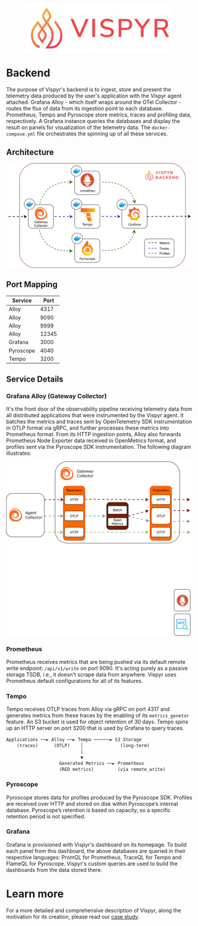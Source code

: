 <div align="center">
  <a href="https://vispyr.com">
    <img src="./assets/vispyr-banner.png" alt="Vispyr Banner" width="400">
  </a>
</div>

# Backend

The purpose of Vispyr's backend is to ingest, store and present the telemetry data produced by the user's application with the Vispyr agent attached. Grafana Alloy - which itself wraps around the OTel Collector - routes the flux of data from its ingestion point to each database. Prometheus, Tempo and Pyroscope store metrics, traces and profiling data, respectively. A Grafana instance queries the databases and display the result on panels for visualization of the telemetry data. The `docker-compose.yml` file orchestrates the spinning up of all these services.

## Architecture

![Architecture Overview](assets/backend_architecture.svg)

## Port Mapping

| Service | Port |
|---------|------|
| Alloy | 4317 |
| Alloy | 9090 |
| Alloy | 9999 |
| Alloy | 12345 |
| Grafana | 3000 |
| Pyroscope | 4040 |
| Tempo | 3200 |

## Service Details

### Grafana Alloy (Gateway Collector)

It's the front door of the observability pipeline receiving telemetry data from all distributed applications that were instrumented by the Vispyr agent. It batches the metrics and traces sent by OpenTelemetry SDK instrumentation in OTLP format via gRPC, and further processes these metrics into Prometheus format. From its HTTP ingestion points, Alloy also forwards Prometheus Node Exporter data received in OpenMetrics format, and profiles sent via the Pyroscope SDK instrumentation. The following diagram illustrates:

![Collector Overview](assets/gateway_collector.svg)

### Prometheus

Prometheus receives metrics that are being pushed via its default remote write endpoint: `/api/v1/write` on port 9090. It's acting purely as a passive storage TSDB, i.e., it doesn't scrape data from anywhere. Vispyr uses Prometheus default configurations for all of its features. 

### Tempo

Tempo receives OTLP traces from Alloy via gRPC on port 4317 and generates metrics from these traces by the enabling of its `metrics_genetor` feature. An S3 bucket is used for object retention of 30 days. Tempo spins up an HTTP server on port 3200 that is used by Grafana to query traces.

```
Applications ──► Alloy ──► Tempo ──────► S3 Storage
    (traces)      (OTLP)    │              (long-term)
                            │
                            ▼
                    Generated Metrics ──► Prometheus
                    (RED metrics)         (via remote_write)
```

### Pyroscope

Pyroscope stores data for profiles produced by the Pyroscope SDK. Profiles are received over HTTP and stored on disk within Pyroscope’s internal database. Pyroscope’s retention is based on capacity, so a specific retention period is not specified.

### Grafana

Grafana is provisioned with Vispyr's dashboard on its homepage. To build each panel from this dashboard, the above databases are queried in their respective languages: PromQL for Prometheus, TraceQL for Tempo and FlameQL for Pyroscope. Vispyr's custom queries are used to build the dashboards from the data stored there.

# Learn more

For a more detailed and comprehensive description of Vispyr, along the motivation for its creation, please read our [case study](https://vispyr.com "Go to Case Study").

